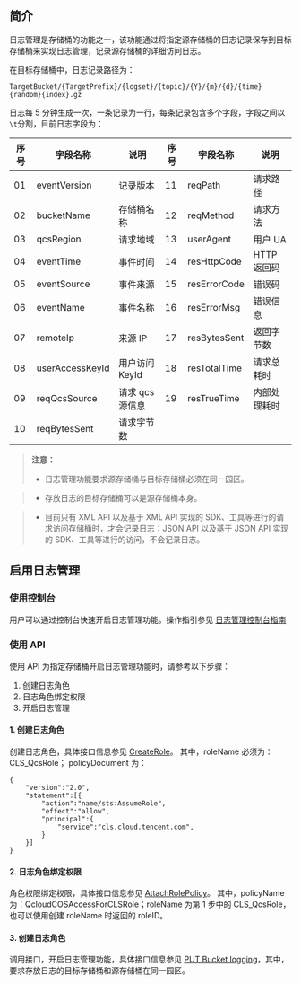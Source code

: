 ## 简介
日志管理是存储桶的功能之一，该功能通过将指定源存储桶的日志记录保存到目标存储桶来实现日志管理，记录源存储桶的详细访问日志。

在目标存储桶中，日志记录路径为：
```
TargetBucket/{TargetPrefix}/{logset}/{topic}/{Y}/{m}/{d}/{time}{random}{index}.gz
```
日志每 5 分钟生成一次，一条记录为一行，每条记录包含多个字段，字段之间以`\t`分割，目前日志字段为：

| 序号   | 字段名称            | 说明        | 序号   | 字段名称            | 说明        |
| ---- | --------------- | --------- | ---- | --------------- | --------- |
| 01   | eventVersion    | 记录版本      | 11   | reqPath         | 请求路径      |
| 02   | bucketName      | 存储桶名称     | 12   | reqMethod       | 请求方法      |
| 03   | qcsRegion       | 请求地域      | 13   | userAgent       | 用户 UA      |
| 04   | eventTime       | 事件时间      | 14   | resHttpCode     | HTTP 返回码|
| 05   | eventSource     | 事件来源      | 15   | resErrorCode    | 错误码       |
| 06   | eventName       | 事件名称      | 16   | resErrorMsg     | 错误信息      |
| 07   | remoteIp        | 来源 IP      | 17   | resBytesSent    | 返回字节数     |
| 08   | userAccessKeyId | 用户访问 KeyId | 18   | resTotalTime    | 请求总耗时     |
| 09   | reqQcsSource    | 请求 qcs 源信息  | 19   | resTrueTime     | 内部处理耗时    |
| 10   | reqBytesSent    | 请求字节数     |   |

> **注意：**
> - 日志管理功能要求源存储桶与目标存储桶必须在同一园区。

> - 存放日志的目标存储桶可以是源存储桶本身。

> - 目前只有 XML API 以及基于 XML API 实现的 SDK、工具等进行的请求访问存储桶时，才会记录日志；JSON API 以及基于 JSON API 实现的 SDK、工具等进行的访问，不会记录日志。

## 启用日志管理
### 使用控制台
用户可以通过控制台快速开启日志管理功能。操作指引参见 [日志管理控制台指南](/document/product/436/17040)

### 使用 API
使用 API 为指定存储桶开启日志管理功能时，请参考以下步骤：
1. 创建日志角色
2. 日志角色绑定权限
3. 开启日志管理

#### 1. 创建日志角色
创建日志角色，具体接口信息参见 [CreateRole](https://cloud.tencent.com/document/product/598/13886)。
其中，roleName 必须为： CLS_QcsRole；
policyDocument 为：
```
{
    "version":"2.0",
    "statement":[{
        "action":"name/sts:AssumeRole",
        "effect":"allow",
        "principal":{
            "service":"cls.cloud.tencent.com",
        }
    }]
}
```
#### 2. 日志角色绑定权限
角色权限绑定权限，具体接口信息参见 [AttachRolePolicy](https://cloud.tencent.com/document/product/598/13889)。
其中，policyName 为：QcloudCOSAccessForCLSRole；roleName 为第 1 步中的 CLS_QcsRole，也可以使用创建 roleName 时返回的 roleID。

#### 3. 创建日志角色
调用接口，开启日志管理功能，具体接口信息参见 [PUT Bucket logging]()，其中，要求存放日志的目标存储桶和源存储桶在同一园区。
